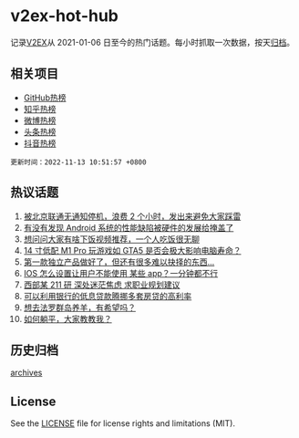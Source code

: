 # v2ex-hot-hub

 记录[V2EX](https://www.v2ex.com/)从 2021-01-06 日至今的热门话题。每小时抓取一次数据，按天[归档](archives)。
 
 ## 相关项目

- [GitHub热榜](https://github.com/lonnyzhang423/github-hot-hub)
- [知乎热榜](https://github.com/lonnyzhang423/zhihu-hot-hub)
- [微博热榜](https://github.com/lonnyzhang423/weibo-hot-hub)
- [头条热榜](https://github.com/lonnyzhang423/toutiao-hot-hub)
- [抖音热榜](https://github.com/lonnyzhang423/douyin-hot-hub)


 `更新时间：2022-11-13 10:51:57 +0800`

## 热议话题

1. [被北京联通无通知停机，浪费 2 个小时，发出来避免大家踩雷](https://www.v2ex.com/t/894669)
1. [有没有发现 Android 系统的性能缺陷被硬件的发展给掩盖了](https://www.v2ex.com/t/894703)
1. [想问问大家有啥下饭视频推荐，一个人吃饭很无聊](https://www.v2ex.com/t/894738)
1. [14 寸低配 M1 Pro 玩游戏如 GTA5 是否会极大影响电脑寿命？](https://www.v2ex.com/t/894674)
1. [第一款独立产品做好了，但还有很多难以抉择的东西...](https://www.v2ex.com/t/894668)
1. [IOS 怎么设置让用户不能使用 某些 app？一分钟都不行](https://www.v2ex.com/t/894709)
1. [西部某 211 研 深处迷茫焦虑 求职业规划建议](https://www.v2ex.com/t/894726)
1. [可以利用银行的低息贷款腾挪多套房贷的高利率](https://www.v2ex.com/t/894683)
1. [想去法罗群岛养羊，有希望吗？](https://www.v2ex.com/t/894692)
1. [如何躺平，大家教教我？](https://www.v2ex.com/t/894769)

## 历史归档

[archives](archives)

## License

See the [LICENSE](LICENSE) file for license rights and limitations (MIT).
